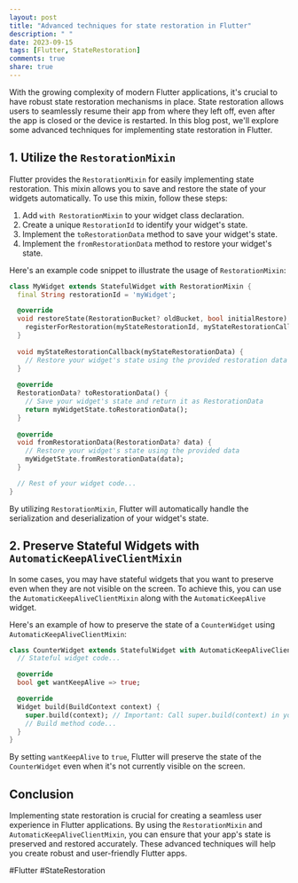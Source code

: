 ```yaml
---
layout: post
title: "Advanced techniques for state restoration in Flutter"
description: " "
date: 2023-09-15
tags: [Flutter, StateRestoration]
comments: true
share: true
---
```


With the growing complexity of modern Flutter applications, it's crucial to have robust state restoration mechanisms in place. State restoration allows users to seamlessly resume their app from where they left off, even after the app is closed or the device is restarted. In this blog post, we'll explore some advanced techniques for implementing state restoration in Flutter.

## 1. Utilize the `RestorationMixin`

Flutter provides the `RestorationMixin` for easily implementing state restoration. This mixin allows you to save and restore the state of your widgets automatically. To use this mixin, follow these steps:

1. Add `with RestorationMixin` to your widget class declaration.
2. Create a unique `RestorationId` to identify your widget's state.
3. Implement the `toRestorationData` method to save your widget's state.
4. Implement the `fromRestorationData` method to restore your widget's state.

Here's an example code snippet to illustrate the usage of `RestorationMixin`:

```dart
class MyWidget extends StatefulWidget with RestorationMixin {
  final String restorationId = 'myWidget';

  @override
  void restoreState(RestorationBucket? oldBucket, bool initialRestore) {
    registerForRestoration(myStateRestorationId, myStateRestorationCallback);
  }
  
  void myStateRestorationCallback(myStateRestorationData) {
    // Restore your widget's state using the provided restoration data
  }
  
  @override
  RestorationData? toRestorationData() {
    // Save your widget's state and return it as RestorationData
    return myWidgetState.toRestorationData();
  }
  
  @override
  void fromRestorationData(RestorationData? data) {
    // Restore your widget's state using the provided data
    myWidgetState.fromRestorationData(data);
  }

  // Rest of your widget code...
}
```

By utilizing `RestorationMixin`, Flutter will automatically handle the serialization and deserialization of your widget's state.

## 2. Preserve Stateful Widgets with `AutomaticKeepAliveClientMixin`

In some cases, you may have stateful widgets that you want to preserve even when they are not visible on the screen. To achieve this, you can use the `AutomaticKeepAliveClientMixin` along with the `AutomaticKeepAlive` widget.

Here's an example of how to preserve the state of a `CounterWidget` using `AutomaticKeepAliveClientMixin`:

```dart
class CounterWidget extends StatefulWidget with AutomaticKeepAliveClientMixin {
  // Stateful widget code...

  @override
  bool get wantKeepAlive => true;

  @override
  Widget build(BuildContext context) {
    super.build(context); // Important: Call super.build(context) in your build method
    // Build method code...
  }
}
```

By setting `wantKeepAlive` to `true`, Flutter will preserve the state of the `CounterWidget` even when it's not currently visible on the screen.

## Conclusion

Implementing state restoration is crucial for creating a seamless user experience in Flutter applications. By using the `RestorationMixin` and `AutomaticKeepAliveClientMixin`, you can ensure that your app's state is preserved and restored accurately. These advanced techniques will help you create robust and user-friendly Flutter apps.

#Flutter #StateRestoration